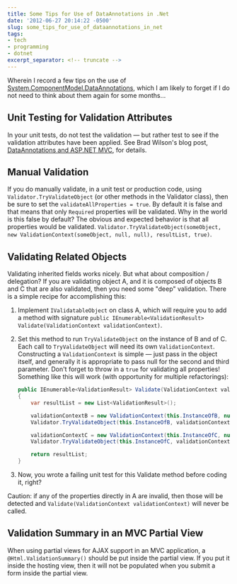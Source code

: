 ```yaml
---
title: Some Tips for Use of DataAnnotations in .Net
date: '2012-06-27 20:14:22 -0500'
slug: some_tips_for_use_of_dataannotations_in_net
tags:
- tech
- programming
- dotnet
excerpt_separator: <!-- truncate -->
---
```


Wherein I record a few tips on the use of [System.ComponentModel.DataAnnotations](http://rachelappel.com/asp-net-mvc/how-data-annotations-for-asp-net-mvc-validation-work/),
which I am likely to forget if I do not need to think about them again for some
months&hellip;

<!-- truncate -->

## Unit Testing for Validation Attributes

In your unit tests, do not test the validation &mdash; but rather test to see if
the validation attributes have been applied. See Brad Wilson's blog post, [DataAnnotations
and ASP.NET MVC](http://bradwilson.typepad.com/blog/2009/04/dataannotations-and-aspnet-mvc.html), for details.

## Manual Validation

If you do manually validate, in a unit test or production code, using
`Validator.TryValidateObject` (or other methods in the Validator class), then be
sure to set the `validateAllProperties = true`. By default it is false and that
means that only `Required` properties will be validated. <editorial>Why in
the world is this false by default? The obvious and expected behavior is that
all properties would be validated</editorial>.
`Validator.TryValidateObject(someObject, new ValidationContext(someObject, null,
null), resultList, true)`.

## Validating Related Objects

Validating inherited fields works nicely. But what about composition /
delegation? If you are validating object A, and it is composed of objects B and
C that are also validated, then you need some "deep" validation. There is a
simple recipe for accomplishing this:

1. Implement `IValidatableObject` on class A, which will require you to add a
   method with signature `public IEnumerable<ValidationResult>
   Validate(ValidationContext validationContext)`.
1. Set this method to run `TryValidateObject` on the instance of B and of C.
   Each call to `TryValidateObject` will need its own `ValidationContext`.
   Constructing a `ValidationContext` is simple &mdash; just pass in the object
   itself, and generally it is appropriate to pass null for the second and third
   parameter. Don't forget to throw in a `true` for validating all properties!
   Something like this will work (with opportunity for multiple refactorings):

   ```csharp
   public IEnumerable<ValidationResult> Validate(ValidationContext validationContext)
   {
       var resultList = new List<ValidationResult>();

       validationContextB = new ValidationContext(this.InstanceOfB, null, null);
       Validator.TryValidateObject(this.InstanceOfB, validationContextB, resultList, true);

       validationContextC = new ValidationContext(this.InstanceOfC, null, null);
       Validator.TryValidateObject(this.InstanceOfC, validationContextC, resultList, true);

       return resultList;
   }
   ```

1. Now, you wrote a failing unit test for this Validate method before coding it, right?

Caution: if any of the properties directly in A are invalid, then those will be
detected and `Validate(ValidationContext validationContext)` will never be
called.

## Validation Summary in an MVC Partial View

When using partial views for AJAX support in an MVC application, a
`@Html.ValidationSummary()` should be put inside the partial view. If you put it
inside the hosting view, then it will not be populated when you submit a form
inside the partial view.
